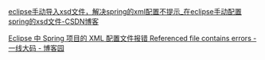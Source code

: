 
[eclipse手动导入xsd文件，解决spring的xml配置不提示_在eclipse手动配置spring的xsd文件-CSDN博客](https://blog.csdn.net/qq_40366738/article/details/105216676)

[Eclipse 中 Spring 项目的 XML 配置文件报错 Referenced file contains errors - 一线大码 - 博客园](https://www.cnblogs.com/wbxk/p/7845618.html)


